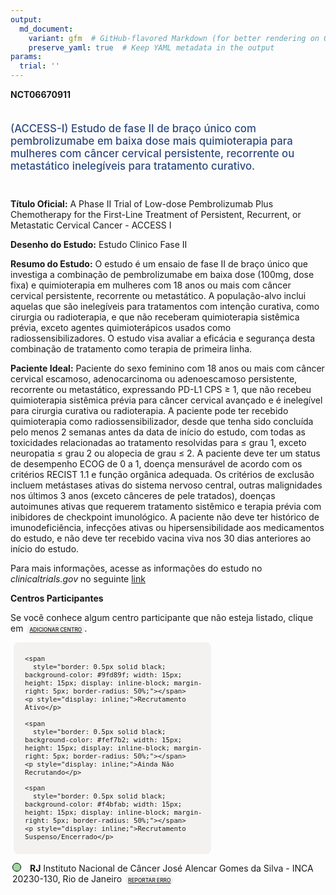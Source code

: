 ```yaml
---
output: 
  md_document:
    variant: gfm  # GitHub-flavored Markdown (for better rendering on GitHub)
    preserve_yaml: true  # Keep YAML metadata in the output
params:
  trial: ''
---
```


<script async src="https://scripts.simpleanalyticscdn.com/latest.js"></script>

**NCT06670911**

<div style="padding: 5px 5px 5px 0px; font-size: 1.20em; font-weight: 500; color: #2E4A7F; text-align: left; margin-bottom: 20px">

(ACCESS-I) Estudo de fase II de braço único com pembrolizumabe em baixa
dose mais quimioterapia para mulheres com câncer cervical persistente,
recorrente ou metastático inelegíveis para tratamento curativo.

</div>

**Título Oficial:** A Phase II Trial of Low-dose Pembrolizumab Plus
Chemotherapy for the First-Line Treatment of Persistent, Recurrent, or
Metastatic Cervical Cancer - ACCESS I

**Desenho do Estudo:** Estudo Clinico Fase II

**Resumo do Estudo:** O estudo é um ensaio de fase II de braço único que
investiga a combinação de pembrolizumabe em baixa dose (100mg, dose
fixa) e quimioterapia em mulheres com 18 anos ou mais com câncer
cervical persistente, recorrente ou metastático. A população-alvo inclui
aquelas que são inelegíveis para tratamentos com intenção curativa, como
cirurgia ou radioterapia, e que não receberam quimioterapia sistêmica
prévia, exceto agentes quimioterápicos usados como
radiossensibilizadores. O estudo visa avaliar a eficácia e segurança
desta combinação de tratamento como terapia de primeira linha.

**Paciente Ideal:** Paciente do sexo feminino com 18 anos ou mais com
câncer cervical escamoso, adenocarcinoma ou adenoescamoso persistente,
recorrente ou metastático, expressando PD-L1 CPS ≥ 1, que não recebeu
quimioterapia sistêmica prévia para câncer cervical avançado e é
inelegível para cirurgia curativa ou radioterapia. A paciente pode ter
recebido quimioterapia como radiossensibilizador, desde que tenha sido
concluída pelo menos 2 semanas antes da data de início do estudo, com
todas as toxicidades relacionadas ao tratamento resolvidas para ≤ grau
1, exceto neuropatia ≤ grau 2 ou alopecia de grau ≤ 2. A paciente deve
ter um status de desempenho ECOG de 0 a 1, doença mensurável de acordo
com os critérios RECIST 1.1 e função orgânica adequada. Os critérios de
exclusão incluem metástases ativas do sistema nervoso central, outras
malignidades nos últimos 3 anos (exceto cânceres de pele tratados),
doenças autoimunes ativas que requerem tratamento sistêmico e terapia
prévia com inibidores de checkpoint imunológico. A paciente não deve ter
histórico de imunodeficiência, infecções ativas ou hipersensibilidade
aos medicamentos do estudo, e não deve ter recebido vacina viva nos 30
dias anteriores ao início do estudo.

Para mais informações, acesse as informações do estudo no
*clinicaltrials.gov* no seguinte
[link](https://clinicaltrials.gov/ct2/show/NCT06670911)

**Centros Participantes**

Se você conhece algum centro participante que não esteja listado, clique
em
<span style="color: #2E4A7F; margin-left: 2px; padding: 4px; background-color: #f3f2f1; border-radius: 8px; font-weight: 500; font-size: 0.6em"><a
href="https://cancertrialsbr.shinyapps.io/formsapp?study_nct_id=NCT06670911&amp;location_id=N%2FA&amp;location_full_name=N%2FA&amp;form_type=Adicionar%20Centro"
target="_blank">ADICIONAR CENTRO</a></span>.

<div style="margin-bottom: 8px; margin-left: 5px; padding: 8px; max-width: 300px; background-color: #f3f2f1; border-radius: 8px; font-size: 0.9em">

<div style="margin-left: 10px;">

    <span 
      style="border: 0.5px solid black; background-color: #9fd89f; width: 15px; height: 15px; display: inline-block; margin-right: 5px; border-radius: 50%;"></span>
    <p style="display: inline;">Recrutamento Ativo</p>

</div>

<div style="margin-left: 10px;">

    <span 
      style="border: 0.5px solid black; background-color: #fef7b2; width: 15px; height: 15px; display: inline-block; margin-right: 5px; border-radius: 50%;"></span>
    <p style="display: inline;">Ainda Não Recrutando</p>

</div>

<div style="margin-left: 10px;">

    <span 
      style="border: 0.5px solid black; background-color: #f4bfab; width: 15px; height: 15px; display: inline-block; margin-right: 5px; border-radius: 50%;"></span>
    <p style="display: inline;">Recrutamento Suspenso/Encerrado</p>

</div>

</div>

<div style="margin: 3px;">

<span style="border: 0.5px solid black; display: inline-block; width: 12px; height: 12px; border-radius: 50%; margin-right: 10px; padding-bottom: 0px; background-color: #9fd89f;"></span>
<b>RJ</b> Instituto Nacional de Câncer José Alencar Gomes da Silva -
INCA 20230-130, Rio de Janeiro
<span style="color: #2E4A7F; margin-left: 2px; padding: 4px; background-color: #f3f2f1; border-radius: 8px; font-weight: 500; font-size: 0.6em"><a
href="https://cancertrialsbr.shinyapps.io/formsapp?study_nct_id=NCT06670911&amp;location_id=INSTITUTONACIONALDECANCERRIODEJANEIRORIODEJANEIRO20231050BRAZIL&amp;location_full_name=Instituto%20Nacional%20de%20C%C3%A2ncer%20Jos%C3%A9%20Alencar%20Gomes%20da%20Silva%20-%20INCA%2C%2020230-130%2C%20Rio%20de%20Janeiro&amp;form_type=Reportar%20Erro"
target="_blank">REPORTAR ERRO</a></span>

</div>
